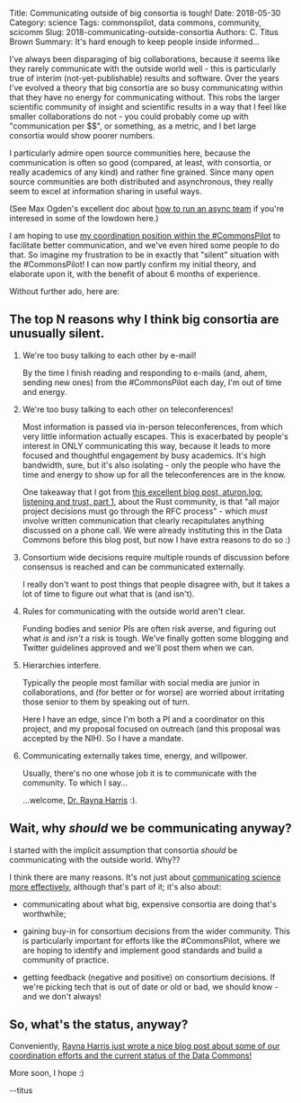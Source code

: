 Title: Communicating outside of big consortia is tough!
Date: 2018-05-30
Category: science
Tags: commonspilot, data commons, community, scicomm
Slug: 2018-communicating-outside-consortia
Authors: C. Titus Brown
Summary: It's hard enough to keep people inside informed...

I've always been disparaging of big collaborations, because it seems
like they rarely communicate with the outside world well - this is
particularly true of interim (not-yet-publishable) results and
software.  Over the years I've evolved a theory that big consortia are
so busy communicating within that they have no energy for
communicating without.  This robs the larger scientific community of
insight and scientific results in a way that I feel like smaller
collaborations do not - you could probably come up with "communication
per $$", or something, as a metric, and I bet large consortia would show
poorer numbers.

I particularly admire open source communities here, because the
communication is often so good (compared, at least, with consortia, or
really academics of any kind) and rather fine grained.  Since many
open source communities are both distributed and asynchronous, they
really seem to excel at information sharing in useful ways.

(See Max Ogden's excellent doc about [how to run an async team](https://github.com/maxogden/async-team) if you're interesed in some of the lowdown here.)

I am hoping to use
[my coordination position within the #CommonsPilot](http://ivory.idyll.org/blog/2017-commonspilot-kickoff.html)
to facilitate better communication, and we've even hired some people to do
that. So imagine my frustration to be in exactly that "silent"
situation with the #CommonsPilot!  I can now partly confirm my initial
theory, and elaborate upon it, with the benefit of about 6 months of experience.

Without further ado, here are:

## The top N reasons why I think big consortia are unusually silent.

1. We're too busy talking to each other by e-mail!

   By the time I finish reading and responding to e-mails (and, ahem,
   sending new ones) from the #CommonsPilot each day, I'm out of time
   and energy.

2. We're too busy talking to each other on teleconferences!

   Most information is passed via in-person teleconferences, from
   which very little information actually escapes.  This is exacerbated
   by people's interest in ONLY communicating this way, because it leads
   to more focused and thoughtful engagement by busy academics. It's high
   bandwidth, sure, but it's also isolating - only the people who have
   the time and energy to show up for all the teleconferences are in the
   know.

   One takeaway that I got from
   [this excellent blog post, aturon.log: listening and trust, part 1](https://aturon.github.io/2018/05/25/listening-part-1/),
   about the Rust community, is that "all major project decisions must
   go through the RFC process" - which *must* involve written
   communication that clearly recapitulates anything discussed on a
   phone call. We were already instituting this in the Data Commons
   before this blog post, but now I have extra reasons to do so :)

3. Consortium wide decisions require multiple rounds of discussion
   before consensus is reached and can be communicated externally.

   I really don't want to post things that people disagree with, but it
   takes a lot of time to figure out what that is (and isn't).

4. Rules for communicating with the outside world aren't clear.

   Funding bodies and senior PIs are often risk averse, and figuring out
   what *is* and *isn't* a risk is tough.  We've finally gotten some
   blogging and Twitter guidelines approved and we'll post them when we
   can.

5. Hierarchies interfere.

   Typically the people most familiar with social media are junior in
   collaborations, and (for better or for worse) are worried about irritating
   those senior to them by speaking out of turn.

   Here I have an edge, since I'm both a PI and a coordinator on this
   project, and my proposal focused on outreach (and this proposal was
   accepted by the NIH).  So I have a mandate.

6. Communicating externally takes time, energy, and willpower.

   Usually, there's no one whose job it is to communicate with the community.
   To which I say...

   ...welcome,
   [Dr. Rayna Harris](https://medium.com/@raynamharris/increasing-transparency-in-postdoc-hiring-and-on-boarding-89ff0081a187)
   :).

## Wait, why *should* we be communicating anyway?

I started with the implicit assumption that consortia _should_ be communicating
with the outside world. Why??

I think there are many reasons.  It's not just about [communicating science more effectively](http://blogs.nature.com/naturejobs/2017/11/20/why-scientists-should-communicate-science-getting-to-the-heart-of-the-matter/), although that's part of it; it's also about:

* communicating about what big, expensive consortia are doing that's worthwhile;

* gaining buy-in for consortium decisions from the wider community. This is particularly important for efforts like the #CommonsPilot, where we are hoping to  identify and implement good standards and build a community of practice.

* getting feedback (negative and positive) on consortium decisions. If we're picking tech that is out of date or old or bad, we should know - and we don't always!

## So, what's the status, anyway?

Conveniently, [Rayna Harris just wrote a nice blog post about some of our coordination efforts and the current status of the Data Commons!](https://medium.com/@raynamharris/open-source-style-community-engagement-for-the-data-commons-pilot-phase-consortium-f959abe7c0c5)

More soon, I hope :)

--titus





